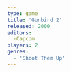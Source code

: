 ```yaml
---
type: game
title: 'Gunbird 2'
released: 2000
editors: 
  -Capcom
players: 2
genres:
  - 'Shoot Them Up'
---
```


